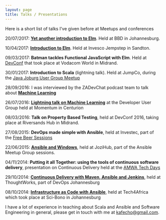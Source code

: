 ```yaml
---
layout: page
title: Talks / Presentations
---
```


Here is a short list of talks I've given before at Meetups and conferences

20/07/2017: [**Yet another introduction to Elm**](https://www.meetup.com/Jozi-JS/events/241082269/). Held at BBD in Johannesburg.

10/04/2017: [**Introduction to Elm**](https://www.meetup.com/lambda-luminaries/events/237238223/). Held at Invesco Jempstep in Sandton.

09/03/2017: **Batman tackles Functional JavaScript with Elm**. Held at [DevConf](http://www.devconf.co.za/) that took place at Vodacom World in Midrand.

30/01/2017: **Introduction to Scala** (lightning talk). Held at JumpCo, during the [Java Joburg User Group Meetup](https://www.meetup.com/Jozi-JUG/events/236722355/)

28/09/2016: I was interviewed by the ZADevChat podcast team to talk about [**Machine Learning**](https://soundcloud.com/zadevchat/episode-55-machine-learning-with-guillaume-belrose)

26/07/2016: [**Lightning talk on Machine Learning**](https://www.meetup.com/DeveloperUG/events/231529468/) at the Developer User Group held at Momentum in Centurion

08/03/2016: **Talk on Property Based Testing**, held at DevConf 2016, taking place at Riversands Hub in Midrand.

27/08/2015: **DevOps made simple with Ansible**, held at Investec, part of the [Free Beer Sessions](http://freebeersessions.co.za/)

22/06/2015: [**Ansible and Windows**](https://www.meetup.com/Ansible-Johannesburg/events/222782266/), held at JoziHub, part of the Ansible Meetup Group sessions.

04/11/2014: **Putting it all Together: using the tools of continuous software delivery**, presentation on Continuous Delivery held at the [AMWA Tech Days](http://www.amwa.tv/past_events/2014-11_MediaTechDays-NewburyUK.shtml)

29/10/2014: [**Continuous Delivery with Maven, Ansible and Jenkins**](https://www.meetup.com/Continuous-Delivery-and-Devops/events/203649102/), held at ThoughtWorks, part of DevOps Johannesburg

08/10/2014: [**Infrastructure as Code with Ansible**](https://t4a2014.sched.com/event/1tyzv5u/infrastructure-as-code-with-ansible), held at Tech4Africa which took place at Sci-Bono in Johannesburg

I have a lot of experience in teaching about Scala and Ansible and Software Engineering in general, please get in touch with me at <kafecho@gmail.com>.
